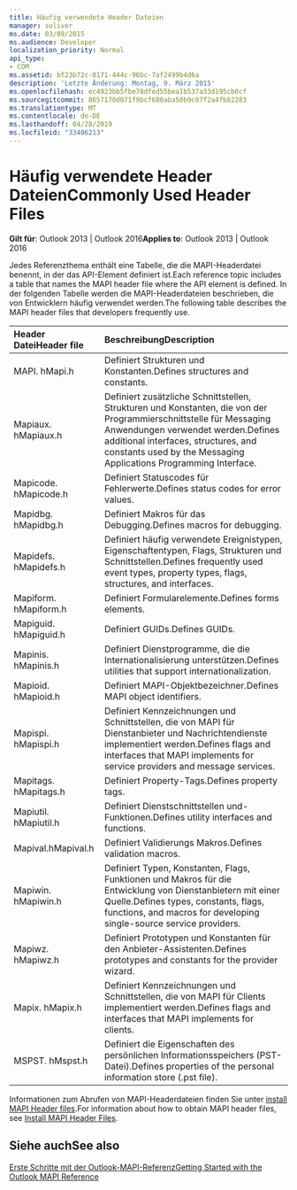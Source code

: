 ```yaml
---
title: Häufig verwendete Header Dateien
manager: soliver
ms.date: 03/09/2015
ms.audience: Developer
localization_priority: Normal
api_type:
- COM
ms.assetid: bf23b72c-0171-444c-96bc-7af2499b4d6a
description: 'Letzte Änderung: Montag, 9. März 2015'
ms.openlocfilehash: ec4923bb5fbe78dfed55bea1b537a33d195cb0cf
ms.sourcegitcommit: 8657170d071f9bcf680aba50b9c07f2a4fb82283
ms.translationtype: MT
ms.contentlocale: de-DE
ms.lasthandoff: 04/28/2019
ms.locfileid: "33406213"
---
```

# <a name="commonly-used-header-files"></a><span data-ttu-id="9ae08-103">Häufig verwendete Header Dateien</span><span class="sxs-lookup"><span data-stu-id="9ae08-103">Commonly Used Header Files</span></span>

  
  
<span data-ttu-id="9ae08-104">**Gilt für**: Outlook 2013 | Outlook 2016</span><span class="sxs-lookup"><span data-stu-id="9ae08-104">**Applies to**: Outlook 2013 | Outlook 2016</span></span> 
  
<span data-ttu-id="9ae08-105">Jedes Referenzthema enthält eine Tabelle, die die MAPI-Headerdatei benennt, in der das API-Element definiert ist.</span><span class="sxs-lookup"><span data-stu-id="9ae08-105">Each reference topic includes a table that names the MAPI header file where the API element is defined.</span></span> <span data-ttu-id="9ae08-106">In der folgenden Tabelle werden die MAPI-Headerdateien beschrieben, die von Entwicklern häufig verwendet werden.</span><span class="sxs-lookup"><span data-stu-id="9ae08-106">The following table describes the MAPI header files that developers frequently use.</span></span>
  
|<span data-ttu-id="9ae08-107">**Header Datei**</span><span class="sxs-lookup"><span data-stu-id="9ae08-107">**Header file**</span></span>|<span data-ttu-id="9ae08-108">**Beschreibung**</span><span class="sxs-lookup"><span data-stu-id="9ae08-108">**Description**</span></span>|
|:-----|:-----|
|<span data-ttu-id="9ae08-109">MAPI. h</span><span class="sxs-lookup"><span data-stu-id="9ae08-109">Mapi.h</span></span>  <br/> |<span data-ttu-id="9ae08-110">Definiert Strukturen und Konstanten.</span><span class="sxs-lookup"><span data-stu-id="9ae08-110">Defines structures and constants.</span></span>  <br/> |
|<span data-ttu-id="9ae08-111">Mapiaux. h</span><span class="sxs-lookup"><span data-stu-id="9ae08-111">Mapiaux.h</span></span>  <br/> |<span data-ttu-id="9ae08-112">Definiert zusätzliche Schnittstellen, Strukturen und Konstanten, die von der Programmierschnittstelle für Messaging Anwendungen verwendet werden.</span><span class="sxs-lookup"><span data-stu-id="9ae08-112">Defines additional interfaces, structures, and constants used by the Messaging Applications Programming Interface.</span></span>  <br/> |
|<span data-ttu-id="9ae08-113">Mapicode. h</span><span class="sxs-lookup"><span data-stu-id="9ae08-113">Mapicode.h</span></span>  <br/> |<span data-ttu-id="9ae08-114">Definiert Statuscodes für Fehlerwerte.</span><span class="sxs-lookup"><span data-stu-id="9ae08-114">Defines status codes for error values.</span></span>  <br/> |
|<span data-ttu-id="9ae08-115">Mapidbg. h</span><span class="sxs-lookup"><span data-stu-id="9ae08-115">Mapidbg.h</span></span>  <br/> |<span data-ttu-id="9ae08-116">Definiert Makros für das Debugging.</span><span class="sxs-lookup"><span data-stu-id="9ae08-116">Defines macros for debugging.</span></span>  <br/> |
|<span data-ttu-id="9ae08-117">Mapidefs. h</span><span class="sxs-lookup"><span data-stu-id="9ae08-117">Mapidefs.h</span></span>  <br/> |<span data-ttu-id="9ae08-118">Definiert häufig verwendete Ereignistypen, Eigenschaftentypen, Flags, Strukturen und Schnittstellen.</span><span class="sxs-lookup"><span data-stu-id="9ae08-118">Defines frequently used event types, property types, flags, structures, and interfaces.</span></span>  <br/> |
|<span data-ttu-id="9ae08-119">Mapiform. h</span><span class="sxs-lookup"><span data-stu-id="9ae08-119">Mapiform.h</span></span>  <br/> |<span data-ttu-id="9ae08-120">Definiert Formularelemente.</span><span class="sxs-lookup"><span data-stu-id="9ae08-120">Defines forms elements.</span></span>  <br/> |
|<span data-ttu-id="9ae08-121">Mapiguid. h</span><span class="sxs-lookup"><span data-stu-id="9ae08-121">Mapiguid.h</span></span>  <br/> |<span data-ttu-id="9ae08-122">Definiert GUIDs.</span><span class="sxs-lookup"><span data-stu-id="9ae08-122">Defines GUIDs.</span></span>  <br/> |
|<span data-ttu-id="9ae08-123">Mapinis. h</span><span class="sxs-lookup"><span data-stu-id="9ae08-123">Mapinis.h</span></span>  <br/> |<span data-ttu-id="9ae08-124">Definiert Dienstprogramme, die die Internationalisierung unterstützen.</span><span class="sxs-lookup"><span data-stu-id="9ae08-124">Defines utilities that support internationalization.</span></span>  <br/> |
|<span data-ttu-id="9ae08-125">Mapioid. h</span><span class="sxs-lookup"><span data-stu-id="9ae08-125">Mapioid.h</span></span>  <br/> |<span data-ttu-id="9ae08-126">Definiert MAPI-Objektbezeichner.</span><span class="sxs-lookup"><span data-stu-id="9ae08-126">Defines MAPI object identifiers.</span></span>  <br/> |
|<span data-ttu-id="9ae08-127">Mapispi. h</span><span class="sxs-lookup"><span data-stu-id="9ae08-127">Mapispi.h</span></span>  <br/> |<span data-ttu-id="9ae08-128">Definiert Kennzeichnungen und Schnittstellen, die von MAPI für Dienstanbieter und Nachrichtendienste implementiert werden.</span><span class="sxs-lookup"><span data-stu-id="9ae08-128">Defines flags and interfaces that MAPI implements for service providers and message services.</span></span>  <br/> |
|<span data-ttu-id="9ae08-129">Mapitags. h</span><span class="sxs-lookup"><span data-stu-id="9ae08-129">Mapitags.h</span></span>  <br/> |<span data-ttu-id="9ae08-130">Definiert Property-Tags.</span><span class="sxs-lookup"><span data-stu-id="9ae08-130">Defines property tags.</span></span>  <br/> |
|<span data-ttu-id="9ae08-131">Mapiutil. h</span><span class="sxs-lookup"><span data-stu-id="9ae08-131">Mapiutil.h</span></span>  <br/> |<span data-ttu-id="9ae08-132">Definiert Dienstschnittstellen und-Funktionen.</span><span class="sxs-lookup"><span data-stu-id="9ae08-132">Defines utility interfaces and functions.</span></span>  <br/> |
|<span data-ttu-id="9ae08-133">Mapival.h</span><span class="sxs-lookup"><span data-stu-id="9ae08-133">Mapival.h</span></span>  <br/> |<span data-ttu-id="9ae08-134">Definiert Validierungs Makros.</span><span class="sxs-lookup"><span data-stu-id="9ae08-134">Defines validation macros.</span></span>  <br/> |
|<span data-ttu-id="9ae08-135">Mapiwin. h</span><span class="sxs-lookup"><span data-stu-id="9ae08-135">Mapiwin.h</span></span>  <br/> |<span data-ttu-id="9ae08-136">Definiert Typen, Konstanten, Flags, Funktionen und Makros für die Entwicklung von Dienstanbietern mit einer Quelle.</span><span class="sxs-lookup"><span data-stu-id="9ae08-136">Defines types, constants, flags, functions, and macros for developing single-source service providers.</span></span>  <br/> |
|<span data-ttu-id="9ae08-137">Mapiwz. h</span><span class="sxs-lookup"><span data-stu-id="9ae08-137">Mapiwz.h</span></span>  <br/> |<span data-ttu-id="9ae08-138">Definiert Prototypen und Konstanten für den Anbieter-Assistenten.</span><span class="sxs-lookup"><span data-stu-id="9ae08-138">Defines prototypes and constants for the provider wizard.</span></span>  <br/> |
|<span data-ttu-id="9ae08-139">Mapix. h</span><span class="sxs-lookup"><span data-stu-id="9ae08-139">Mapix.h</span></span>  <br/> |<span data-ttu-id="9ae08-140">Definiert Kennzeichnungen und Schnittstellen, die von MAPI für Clients implementiert werden.</span><span class="sxs-lookup"><span data-stu-id="9ae08-140">Defines flags and interfaces that MAPI implements for clients.</span></span>  <br/> |
|<span data-ttu-id="9ae08-141">MSPST. h</span><span class="sxs-lookup"><span data-stu-id="9ae08-141">Mspst.h</span></span>  <br/> |<span data-ttu-id="9ae08-142">Definiert die Eigenschaften des persönlichen Informationsspeichers (PST-Datei).</span><span class="sxs-lookup"><span data-stu-id="9ae08-142">Defines properties of the personal information store (.pst file).</span></span>  <br/> |
   
<span data-ttu-id="9ae08-143">Informationen zum Abrufen von MAPI-Headerdateien finden Sie unter [install MAPI Header files](how-to-install-mapi-header-files.md).</span><span class="sxs-lookup"><span data-stu-id="9ae08-143">For information about how to obtain MAPI header files, see [Install MAPI Header Files](how-to-install-mapi-header-files.md).</span></span>
  
## <a name="see-also"></a><span data-ttu-id="9ae08-144">Siehe auch</span><span class="sxs-lookup"><span data-stu-id="9ae08-144">See also</span></span>



[<span data-ttu-id="9ae08-145">Erste Schritte mit der Outlook-MAPI-Referenz</span><span class="sxs-lookup"><span data-stu-id="9ae08-145">Getting Started with the Outlook MAPI Reference</span></span>](getting-started-with-the-outlook-mapi-reference.md)

